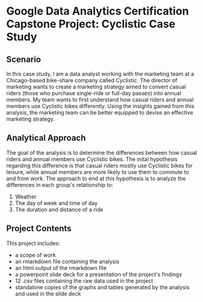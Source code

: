 # Google Data Analytics Certification Capstone Project: Cyclistic Case Study

## Scenario
In this case study, I am a data analyst working with the marketing team at a Chicago-based bike-share company called Cyclistic. The director of marketing wants to create a marketing strategy aimed to convert casual riders (those who purchase single-ride or full-day passes) into annual members. My team wants to first understand how casual riders and annual members use Cyclistic bikes differently. Using the insights gained from this analysis, the marketing team can be better equipped to devise an effective marketing strategy.

## Analytical Approach
The goal of the analysis is to determine the differences between how casual riders and annual members use Cyclistic bikes. The inital hypothesis regarding this difference is that casual riders mostly use Cyclistic bikes for leisure, while annual members are more likely to use them to commute to and from work. The approach to end at this hypothesis is to analyze the differences in each group's relationship to:
  1. Weather
  2. The day of week and time of day
  3. The duration and distance of a ride

## Project Contents
This project includes:
  - a scope of work
  - an rmarkdown file containing the analysis
  - an html output of the rmarkdown file
  - a powerpoint slide deck for a presentation of the project's findings
  - 12 .csv files containing the raw data used in the project
  - standalone copies of the graphs and tables generated by the analysis and used in the slide deck
